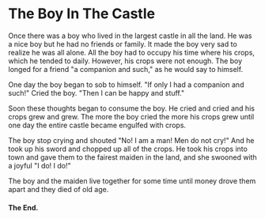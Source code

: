 # The Boy In The Castle

Once there was a boy who lived in the largest castle in all the land.  He was a nice boy but he had no friends or family.  It made the boy very sad to realize he was all alone.  All the boy had to occupy his time where his crops, which he tended to daily.  However, his crops were not enough.  The boy longed for a friend "a companion and such," as he would say to himself.

One day the boy began to sob to himself.  "If only I had a companion and such!"  Cried the boy.  "Then I can be happy and stuff."  

Soon these thoughts began to consume the boy.  He cried and cried and his crops grew and grew.  The more the boy cried the more his crops grew until one day the entire castle became engulfed with crops.

The boy stop crying and shouted "No! I am a man! Men do not cry!"  And he took up his sword and chopped up all of the crops.  He took his crops into town and gave them to the fairest maiden in the land, and she swooned with a joyful "I do! I do!"

The boy and the maiden live together for some time until money drove them apart and they died of old age.

#### The End.
